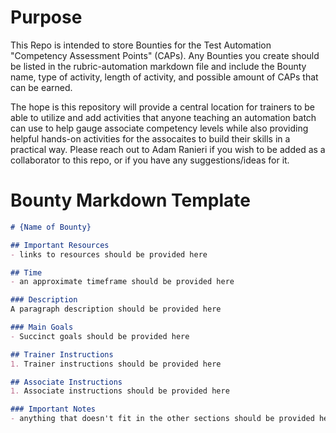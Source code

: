 # Purpose
This Repo is intended to store Bounties for the Test Automation "Competency Assessment Points" (CAPs). Any Bounties you create should be listed in the rubric-automation markdown file and include the Bounty name, type of activity, length of activity, and possible amount of CAPs that can be earned.

The hope is this repository will provide a central location for trainers to be able to utilize and add activities that anyone teaching an automation batch can use to help gauge associate competency levels while also providing helpful hands-on activities for the assocaites to build their skills in a practical way. Please reach out to Adam Ranieri if you wish to be added as a collaborator to this repo, or if you have any suggestions/ideas for it.

# Bounty Markdown Template
```markdown
# {Name of Bounty}

## Important Resources
- links to resources should be provided here

## Time
- an approximate timeframe should be provided here

### Description
A paragraph description should be provided here

### Main Goals
- Succinct goals should be provided here

## Trainer Instructions
1. Trainer instructions should be provided here

## Associate Instructions
1. Associate instructions should be provided here

### Important Notes
- anything that doesn't fit in the other sections should be provided here

```